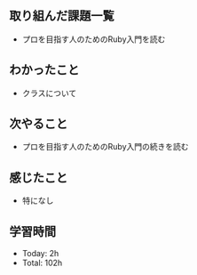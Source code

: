 ## 取り組んだ課題一覧
- プロを目指す人のためのRuby入門を読む
## わかったこと
- クラスについて
## 次やること
- プロを目指す人のためのRuby入門の続きを読む
## 感じたこと
- 特になし
## 学習時間
- Today: 2h
- Total: 102h